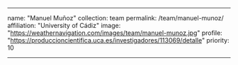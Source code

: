 ---

name: "Manuel Muñoz"
collection: team
permalink: /team/manuel-munoz/
affiliation: "University of Cádiz"
image: "https://weathernavigation.com/images/team/manuel-munoz.jpg"
profile: "https://produccioncientifica.uca.es/investigadores/113069/detalle"
priority: 10

---